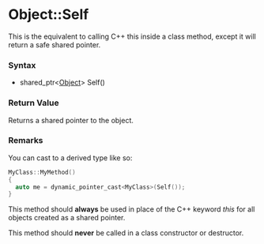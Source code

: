 # Object::Self
This is the equivalent to calling C++ this inside a class method, except it will return a safe shared pointer.

### Syntax

- shared_ptr\<[Object](README.md)\> Self()

### Return Value

Returns a shared pointer to the object.

### Remarks

You can cast to a derived type like so:
```c++
MyClass::MyMethod()
{
  auto me = dynamic_pointer_cast<MyClass>(Self());
}
```
This method should **always** be used in place of the C++ keyword *this* for all objects created as a shared pointer.

This method should **never** be called in a class constructor or destructor.

